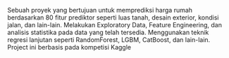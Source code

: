Sebuah proyek yang bertujuan untuk memprediksi harga rumah berdasarkan 80 fitur prediktor seperti luas tanah, desain exterior, kondisi jalan, dan lain-lain. 
Melakukan Exploratory Data, Feature Engineering, dan analisis statistika pada data yang telah tersedia. 
Menggunakan teknik regresi lanjutan seperti RandomForest, LGBM, CatBoost, dan lain-lain. Project ini berbasis pada kompetisi Kaggle
